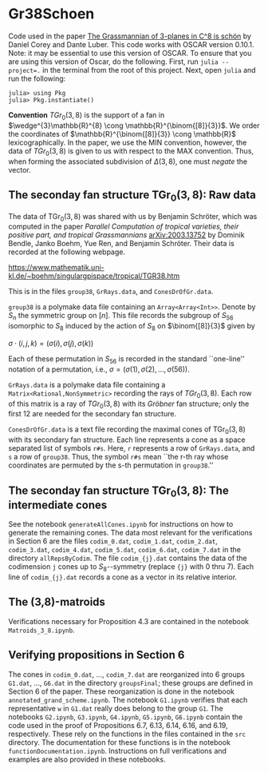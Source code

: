# Gr38Schoen
Code used in the paper <a href="https://arxiv.org/abs/2206.14993"> The Grassmannian of 3-planes in C^8 is sch&#246;n</a> by Daniel Corey and Dante Luber. This code works with OSCAR version 0.10.1. Note: it may be essential to use this version of OSCAR. To ensure that you are using this version of Oscar, do the following. First, run `julia --project=.` in the terminal from the root of this project. Next, open `julia` and run the following:

```
julia> using Pkg
julia> Pkg.instantiate()
```

**Convention** $TGr_{0}(3,8)$ is the support of a fan in $\wedge^{3}\mathbb{R}^{8} \cong \mathbb{R}^{\binom{[8]}{3}}$. We order the coordinates of $\mathbb{R}^{\binom{[8]}{3}} \cong \mathbb{R}$ lexicographically.  In the paper, we use the MIN convention, however, the data of $TGr_{0}(3,8)$ is given to us with respect to the MAX convention. Thus, when forming the associated subdivision of $\Delta(3,8)$, one must *negate* the vector. 

## The seconday fan structure $\mathsf{TGr}_{0}(3,8)$: Raw data

The data of $\mathsf{TGr}_{0}(3,8)$ was shared with us by Benjamin Schr&#246;ter, which was computed in the paper *Parallel Computation of tropical varieties, their positive part, and tropical Grassmannians* <a href="https://arxiv.org/abs/2003.13752"> arXiv:2003.13752</a> by Dominik Bendle, Janko Boehm, Yue Ren, and Benjamin Schr&#246;ter. Their data is recorded at the following webpage.

https://www.mathematik.uni-kl.de/~boehm/singulargpispace/tropical/TGR38.htm


This is in the files `group38`, `GrRays.data`, and `ConesDrOfGr.data`. 


`group38` is a polymake data file containing an `Array<Array<Int>>`. Denote by $S_{n}$ the symmetric group on $[n]$.  This file records the subgroup of $S_{56}$  isomorphic to  $S_8$ induced by the action of $S_8$ on $\binom{[8]}{3}$ given by

$\sigma \cdot (i,j,k ) = (\sigma(i),\sigma(j),\sigma(k))$

Each of these permutation in $S_{56}$ is recorded in the standard ``one-line'' notation of a permutation, i.e., $\sigma = (\sigma(1), \sigma(2), \ldots, \sigma(56))$.

`GrRays.data` is a polymake data file containing a `Matrix<Rational,NonSymmetric>` recording the rays of $TGr_{0}(3,8)$. Each row of this matrix is a ray of $TGr_{0}(3,8)$ with its *Gr&#246;bner* fan structure; only the first 12 are needed for the secondary fan structure. 

`ConesDrOfGr.data` is a text file recording the maximal cones of $\mathsf{TGr}_{0}(3,8)$ with its secondary fan structure. Each line represents a cone as a space separated list of symbols `r#s`. Here, `r` represents a row of `GrRays.data`, and `s` a row of `group38`. Thus, the symbol `r#s` mean ``the r-th ray whose coordinates are permuted by the s-th permutation in `group38`.'' 

## The seconday fan structure $\mathsf{TGr}_{0}(3,8)$: The intermediate cones
See the notebook `generateAllCones.ipynb` for instructions on how to generate the remaining cones. The data most relevant for the verifications in Section 6 are the files `codim_0.dat`, `codim_1.dat`, `codim_2.dat`, `codim_3.dat`, `codim_4.dat`, `codim_5.dat`, `codim_6.dat`, `codim_7.dat` in the directory `allRepsByCodim`. The file `codim_{j}.dat` contains the data of the codimension `j` cones up to $S_8$--symmetry (replace `{j}` with 0 thru 7). Each line of `codim_{j}.dat` records a cone as a vector in its relative interior. 

## The (3,8)-matroids
Verifications necessary for Proposition 4.3 are contained in the notebook `Matroids_3_8.ipynb`. 

## Verifying propositions in Section 6

The cones in `codim_0.dat`, ..., `codim_7.dat` are reorganized into 6 groups `G1.dat`, ..., `G6.dat`  in the directory `groupsFinal`; these groups are defined in Section 6 of the paper. These reorganization is done in the notebook `annotated_grand_scheme.ipynb`.  The notebook `G1.ipynb` verifies that each representative `w` in `G1.dat`  really does belong to the group `G1`. The notebooks `G2.ipynb`, `G3.ipynb`, `G4.ipynb`, ```G5.ipynb```, `G6.ipynb` contain the code used in the proof of Propositions 6.7, 6.13, 6.14, 6.16, and 6.19, respectively. These rely on the functions in the files contained in the `src` directory. The documentation for these functions is in the notebook `functionDocumentation.ipynb`. Instructions on full verifications and examples are also provided in these notebooks. 



